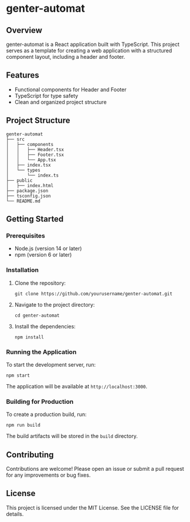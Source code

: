# genter-automat

## Overview
genter-automat is a React application built with TypeScript. This project serves as a template for creating a web application with a structured component layout, including a header and footer.

## Features
- Functional components for Header and Footer
- TypeScript for type safety
- Clean and organized project structure

## Project Structure
```
genter-automat
├── src
│   ├── components
│   │   ├── Header.tsx
│   │   ├── Footer.tsx
│   │   └── App.tsx
│   ├── index.tsx
│   └── types
│       └── index.ts
├── public
│   ├── index.html
├── package.json
├── tsconfig.json
└── README.md
```

## Getting Started

### Prerequisites
- Node.js (version 14 or later)
- npm (version 6 or later)

### Installation
1. Clone the repository:
   ```
   git clone https://github.com/yourusername/genter-automat.git
   ```
2. Navigate to the project directory:
   ```
   cd genter-automat
   ```
3. Install the dependencies:
   ```
   npm install
   ```

### Running the Application
To start the development server, run:
```
npm start
```
The application will be available at `http://localhost:3000`.

### Building for Production
To create a production build, run:
```
npm run build
```
The build artifacts will be stored in the `build` directory.

## Contributing
Contributions are welcome! Please open an issue or submit a pull request for any improvements or bug fixes.

## License
This project is licensed under the MIT License. See the LICENSE file for details.